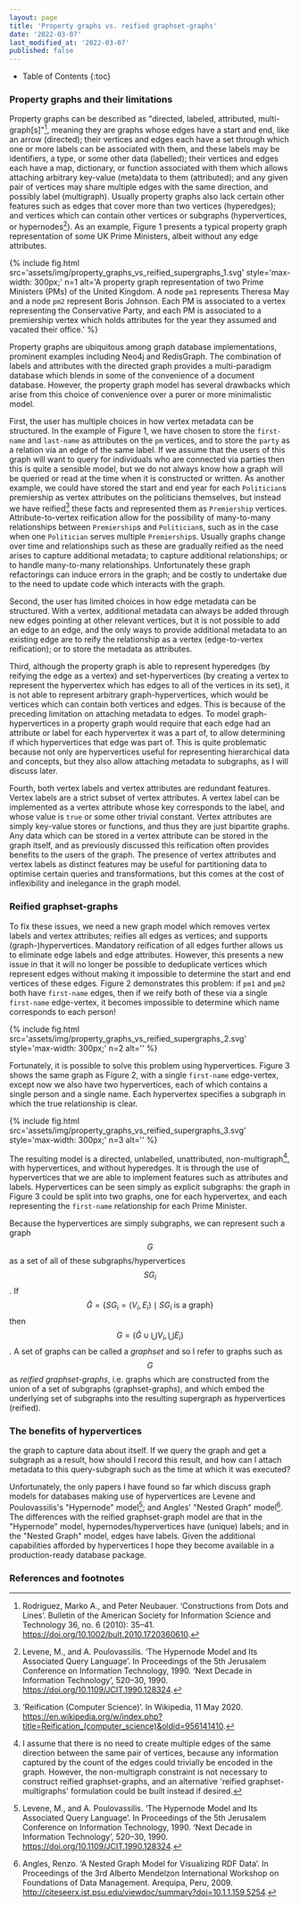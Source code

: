 ```yaml
---
layout: page
title: 'Property graphs vs. reified graphset-graphs'
date: '2022-03-07'
last_modified_at: '2022-03-07'
published: false
---
```


* Table of Contents
{:toc}

### Property graphs and their limitations

Property graphs can be described as "directed, labeled, attributed, multi-graph[s]"[^rodriguez], meaning they are graphs whose edges have a start and end, like an arrow (directed); their vertices and edges each have a set through which one or more labels can be associated with them, and these labels may be identifiers, a type, or some other data (labelled); their vertices and edges each have a map, dictionary, or function associated with them which allows attaching arbitrary key-value (meta)data to them (attributed); and any given pair of vertices may share multiple edges with the same direction, and possibly label (multigraph). Usually property graphs also lack certain other features such as edges that cover more than two vertices (hyperedges); and vertices which can contain other vertices or subgraphs (hypervertices, or hypernodes[^levene]). As an example, Figure 1 presents a typical property graph representation of some UK Prime Ministers, albeit without any edge attributes.

{% include fig.html
  src='assets/img/property_graphs_vs_reified_supergraphs_1.svg'
  style='max-width: 300px;'
  n=1
  alt='A property graph representation of two Prime Ministers (PMs) of the United Kingdom. A node `pm1` represents Theresa May and a node `pm2` represent Boris Johnson. Each PM is associated to a vertex representing the Conservative Party, and each PM is associated to a premiership vertex which holds attributes for the year they assumed and vacated their office.' %}

Property graphs are ubiquitous among graph database implementations, prominent examples including Neo4j and RedisGraph. The combination of labels and attributes with the directed graph provides a multi-paradigm database which blends in some of the convenience of a document database. However, the property graph model has several drawbacks which arise from this choice of convenience over a purer or more minimalistic model.

First, the user has multiple choices in how vertex metadata can be structured. In the example of Figure 1, we have chosen to store the `first-name` and `last-name` as attributes on the `pm` vertices, and to store the `party` as a relation via an edge of the same label. If we assume that the users of this graph will want to query for individuals who are connected via parties then this is quite a sensible model, but we do not always know how a graph will be queried or read at the time when it is constructed or written. As another example, we could have stored the start and end year for each `Politician`s premiership as vertex attributes on the politicians themselves, but instead we have reified[^reification] these facts and represented them as `Premiership` vertices. Attribute-to-vertex reification allow for the possibility of many-to-many relationships between `Premiership`s and `Politician`s, such as in the case when one `Politician` serves multiple `Premiership`s. Usually graphs change over time and relationships such as these are gradually reified as the need arises to capture additional metadata; to capture additional relationships; or to handle many-to-many relationships. Unfortunately these graph refactorings can induce errors in the graph; and be costly to undertake due to the need to update code which interacts with the graph.

Second, the user has limited choices in how edge metadata can be structured. With a vertex, additional metadata can always be added through new edges pointing at other relevant vertices, but it is not possible to add an edge to an edge, and the only ways to provide additional metadata to an existing edge are to reify the relationship as a vertex (edge-to-vertex reification); or to store the metadata as attributes.

Third, although the property graph is able to represent hyperedges (by reifying the edge as a vertex) and set-hypervertices (by creating a vertex to represent the hypervertex which has edges to all of the vertices in its set), it is not able to represent arbitrary graph-hypervertices, which would be vertices which can contain both vertices and edges. This is because of the preceding limitation on attaching metadata to edges. To model graph-hypervertices in a property graph would require that each edge had an attribute or label for each hypervertex it was a part of, to allow determining if which hypervertices that edge was part of. This is quite problematic because not only are hypervertices useful for representing hierarchical data and concepts, but they also allow attaching metadata to subgraphs, as I will discuss later.

Fourth, both vertex labels and vertex attributes are redundant features. Vertex labels are a strict subset of vertex attributes. A vertex label can be implemented as a vertex attribute whose key corresponds to the label, and whose value is `true` or some other trivial constant. Vertex attributes are simply key-value stores or functions, and thus they are just bipartite graphs. Any data which can be stored in a vertex attribute can be stored in the graph itself, and as previously discussed this reification often provides benefits to the users of the graph. The presence of vertex attributes and vertex labels as distinct features may be useful for partitioning data to optimise certain queries and transformations, but this comes at the cost of inflexibility and inelegance in the graph model.

### Reified graphset-graphs

To fix these issues, we need a new graph model which removes vertex labels and vertex attributes; reifies all edges as vertices; and supports (graph-)hypervertices. Mandatory reification of all edges further allows us to eliminate edge labels and edge attributes. However, this presents a new issue in that it will no longer be possible to deduplicate vertices which represent edges without making it impossible to determine the start and end vertices of these edges. Figure 2 demonstrates this problem: if `pm1` and `pm2` both have `first-name` edges, then if we reify both of these via a single `first-name` edge-vertex, it becomes impossible to determine which name corresponds to each person!

{% include fig.html
  src='assets/img/property_graphs_vs_reified_supergraphs_2.svg'
  style='max-width: 300px;'
  n=2
  alt='' %}

Fortunately, it is possible to solve this problem using hypervertices. Figure 3 shows the same graph as Figure 2, with a single `first-name` edge-vertex, except now we also have two hypervertices, each of which contains a single person and a single name. Each hypervertex specifies a subgraph in which the true relationship is clear.

{% include fig.html
  src='assets/img/property_graphs_vs_reified_supergraphs_3.svg'
  style='max-width: 300px;'
  n=3
  alt='' %}

The resulting model is a directed, unlabelled, unattributed, non-multigraph[^non-multigraph], with hypervertices, and without hyperedges. It is through the use of hypervertices that we are able to implement features such as attributes and labels. Hypervertices can be seen simply as explicit subgraphs: the graph in Figure 3 could be split into two graphs, one for each hypervertex, and each representing the `first-name` relationship for each Prime Minister.

Because the hypervertices are simply subgraphs, we can represent such a graph $$G$$ as a set of all of these subgraphs/hypervertices $$SG_i$$. If $$\bar{G} = \{ SG_i = (V_i, E_i) \mid SG_i \text{ is a graph} \}$$ then $$G = (\bar{G} \cup \bigcup V_i, \bigcup E_i)$$. A set of graphs can be called a _graphset_ and so I refer to graphs such as $$G$$ as _reified graphset-graphs_, i.e. graphs which are constructed from the union of a set of subgraphs (graphset-graphs), and which embed the underlying set of subgraphs into the resulting supergraph as hypervertices (reified).


### The benefits of hypervertices



the graph to capture data about itself. If we query the graph and get a subgraph as a result, how should I record this result, and how can I attach metadata to this query-subgraph such as the time at which it was executed?

Unfortunately, the only papers I have found so far which discuss graph models for databases making use of hypervertices are Levene and Poulovassilis's "Hypernode" model[^levene]; and Angles' "Nested Graph" model[^angles]. The differences with the reified graphset-graph model are that in the "Hypernode" model, hypernodes/hypervertices have (unique) labels; and in the "Nested Graph" model, edges have labels. Given the additional capabilities afforded by hypervertices I hope they become available in a production-ready database package.


### References and footnotes

[^angles]: Angles, Renzo. ‘A Nested Graph Model for Visualizing RDF Data’. In Proceedings of the 3rd Alberto Mendelzon International Workshop on Foundations of Data Management. Arequipa, Peru, 2009. <http://citeseerx.ist.psu.edu/viewdoc/summary?doi=10.1.1.159.5254>.

[^levene]: Levene, M., and A. Poulovassilis. ‘The Hypernode Model and Its Associated Query Language’. In Proceedings of the 5th Jerusalem Conference on Information Technology, 1990. ‘Next Decade in Information Technology’, 520–30, 1990. <https://doi.org/10.1109/JCIT.1990.128324>.

[^reification]: ‘Reification (Computer Science)’. In Wikipedia, 11 May 2020. <https://en.wikipedia.org/w/index.php?title=Reification_(computer_science)&oldid=956141410>.

[^rodriguez]: Rodriguez, Marko A., and Peter Neubauer. ‘Constructions from Dots and Lines’. Bulletin of the American Society for Information Science and Technology 36, no. 6 (2010): 35–41. <https://doi.org/10.1002/bult.2010.1720360610>.

[^non-multigraph]: I assume that there is no need to create multiple edges of the same direction between the same pair of vertices, because any information captured by the count of the edges could trivially be encoded in the graph. However, the non-multigraph constraint is not necessary to construct reified graphset-graphs, and an alternative 'reified graphset-multigraphs' formulation could be built instead if desired.




<script src="https://cdnjs.cloudflare.com/ajax/libs/mathjax/3.2.0/es5/tex-chtml.min.js" integrity="sha512-93xLZnNMlYI6xaQPf/cSdXoBZ23DThX7VehiGJJXB76HTTalQKPC5CIHuFX8dlQ5yzt6baBQRJ4sDXhzpojRJA==" crossorigin="anonymous" referrerpolicy="no-referrer"></script>
